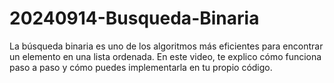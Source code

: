 # 20240914-Busqueda-Binaria
La búsqueda binaria es uno de los algoritmos más eficientes para encontrar un elemento en una lista ordenada. En este video, te explico cómo funciona paso a paso y cómo puedes implementarla en tu propio código.
